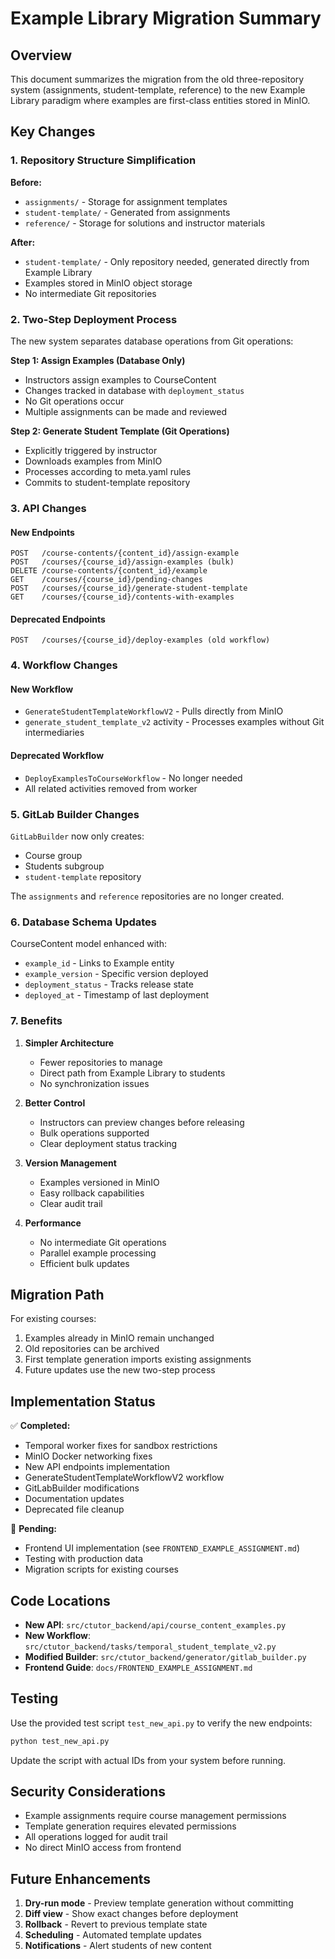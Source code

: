 # Example Library Migration Summary

## Overview

This document summarizes the migration from the old three-repository system (assignments, student-template, reference) to the new Example Library paradigm where examples are first-class entities stored in MinIO.

## Key Changes

### 1. Repository Structure Simplification

**Before:**
- `assignments/` - Storage for assignment templates
- `student-template/` - Generated from assignments
- `reference/` - Storage for solutions and instructor materials

**After:**
- `student-template/` - Only repository needed, generated directly from Example Library
- Examples stored in MinIO object storage
- No intermediate Git repositories

### 2. Two-Step Deployment Process

The new system separates database operations from Git operations:

**Step 1: Assign Examples (Database Only)**
- Instructors assign examples to CourseContent
- Changes tracked in database with `deployment_status`
- No Git operations occur
- Multiple assignments can be made and reviewed

**Step 2: Generate Student Template (Git Operations)**
- Explicitly triggered by instructor
- Downloads examples from MinIO
- Processes according to meta.yaml rules
- Commits to student-template repository

### 3. API Changes

#### New Endpoints
```
POST   /course-contents/{content_id}/assign-example
POST   /courses/{course_id}/assign-examples (bulk)
DELETE /course-contents/{content_id}/example
GET    /courses/{course_id}/pending-changes
POST   /courses/{course_id}/generate-student-template
GET    /courses/{course_id}/contents-with-examples
```

#### Deprecated Endpoints
```
POST   /courses/{course_id}/deploy-examples (old workflow)
```

### 4. Workflow Changes

#### New Workflow
- `GenerateStudentTemplateWorkflowV2` - Pulls directly from MinIO
- `generate_student_template_v2` activity - Processes examples without Git intermediaries

#### Deprecated Workflow
- `DeployExamplesToCourseWorkflow` - No longer needed
- All related activities removed from worker

### 5. GitLab Builder Changes

`GitLabBuilder` now only creates:
- Course group
- Students subgroup
- `student-template` repository

The `assignments` and `reference` repositories are no longer created.

### 6. Database Schema Updates

CourseContent model enhanced with:
- `example_id` - Links to Example entity
- `example_version` - Specific version deployed
- `deployment_status` - Tracks release state
- `deployed_at` - Timestamp of last deployment

### 7. Benefits

1. **Simpler Architecture**
   - Fewer repositories to manage
   - Direct path from Example Library to students
   - No synchronization issues

2. **Better Control**
   - Instructors can preview changes before releasing
   - Bulk operations supported
   - Clear deployment status tracking

3. **Version Management**
   - Examples versioned in MinIO
   - Easy rollback capabilities
   - Clear audit trail

4. **Performance**
   - No intermediate Git operations
   - Parallel example processing
   - Efficient bulk updates

## Migration Path

For existing courses:

1. Examples already in MinIO remain unchanged
2. Old repositories can be archived
3. First template generation imports existing assignments
4. Future updates use the new two-step process

## Implementation Status

✅ **Completed:**
- Temporal worker fixes for sandbox restrictions
- MinIO Docker networking fixes
- New API endpoints implementation
- GenerateStudentTemplateWorkflowV2 workflow
- GitLabBuilder modifications
- Documentation updates
- Deprecated file cleanup

🔄 **Pending:**
- Frontend UI implementation (see `FRONTEND_EXAMPLE_ASSIGNMENT.md`)
- Testing with production data
- Migration scripts for existing courses

## Code Locations

- **New API**: `src/ctutor_backend/api/course_content_examples.py`
- **New Workflow**: `src/ctutor_backend/tasks/temporal_student_template_v2.py`
- **Modified Builder**: `src/ctutor_backend/generator/gitlab_builder.py`
- **Frontend Guide**: `docs/FRONTEND_EXAMPLE_ASSIGNMENT.md`

## Testing

Use the provided test script `test_new_api.py` to verify the new endpoints:

```bash
python test_new_api.py
```

Update the script with actual IDs from your system before running.

## Security Considerations

- Example assignments require course management permissions
- Template generation requires elevated permissions
- All operations logged for audit trail
- No direct MinIO access from frontend

## Future Enhancements

1. **Dry-run mode** - Preview template generation without committing
2. **Diff view** - Show exact changes before deployment
3. **Rollback** - Revert to previous template state
4. **Scheduling** - Automated template updates
5. **Notifications** - Alert students of new content